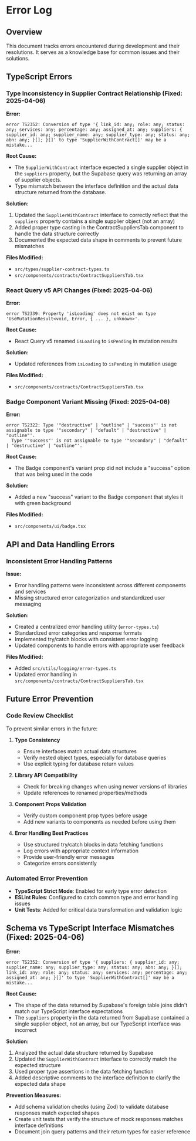 
# Error Log

## Overview

This document tracks errors encountered during development and their resolutions. It serves as a knowledge base for common issues and their solutions.

## TypeScript Errors

### Type Inconsistency in Supplier Contract Relationship (Fixed: 2025-04-06)

**Error:**
```
error TS2352: Conversion of type '{ link_id: any; role: any; status: any; services: any; percentage: any; assigned_at: any; suppliers: { supplier_id: any; supplier_name: any; supplier_type: any; status: any; abn: any; }[]; }[]' to type 'SupplierWithContract[]' may be a mistake...
```

**Root Cause:**
- The `SupplierWithContract` interface expected a single supplier object in the `suppliers` property, but the Supabase query was returning an array of supplier objects.
- Type mismatch between the interface definition and the actual data structure returned from the database.

**Solution:**
1. Updated the `SupplierWithContract` interface to correctly reflect that the `suppliers` property contains a single supplier object (not an array)
2. Added proper type casting in the ContractSuppliersTab component to handle the data structure correctly
3. Documented the expected data shape in comments to prevent future mismatches

**Files Modified:**
- `src/types/supplier-contract-types.ts`
- `src/components/contracts/ContractSuppliersTab.tsx`

### React Query v5 API Changes (Fixed: 2025-04-06)

**Error:**
```
error TS2339: Property 'isLoading' does not exist on type 'UseMutationResult<void, Error, { ... }, unknown>'.
```

**Root Cause:**
- React Query v5 renamed `isLoading` to `isPending` in mutation results

**Solution:**
- Updated references from `isLoading` to `isPending` in mutation usage

**Files Modified:**
- `src/components/contracts/ContractSuppliersTab.tsx`

### Badge Component Variant Missing (Fixed: 2025-04-06)

**Error:**
```
error TS2322: Type '"destructive" | "outline" | "success"' is not assignable to type '"secondary" | "default" | "destructive" | "outline"'.
  Type '"success"' is not assignable to type '"secondary" | "default" | "destructive" | "outline"'.
```

**Root Cause:**
- The Badge component's variant prop did not include a "success" option that was being used in the code

**Solution:**
- Added a new "success" variant to the Badge component that styles it with green background

**Files Modified:**
- `src/components/ui/badge.tsx`

## API and Data Handling Errors

### Inconsistent Error Handling Patterns

**Issue:**
- Error handling patterns were inconsistent across different components and services
- Missing structured error categorization and standardized user messaging

**Solution:**
- Created a centralized error handling utility (`error-types.ts`)
- Standardized error categories and response formats
- Implemented try/catch blocks with consistent error logging
- Updated components to handle errors with appropriate user feedback

**Files Modified:**
- Added `src/utils/logging/error-types.ts`
- Updated error handling in `src/components/contracts/ContractSuppliersTab.tsx`

## Future Error Prevention

### Code Review Checklist

To prevent similar errors in the future:

1. **Type Consistency**
   - Ensure interfaces match actual data structures
   - Verify nested object types, especially for database queries
   - Use explicit typing for database return values

2. **Library API Compatibility**
   - Check for breaking changes when using newer versions of libraries
   - Update references to renamed properties/methods

3. **Component Props Validation**
   - Verify custom component prop types before usage
   - Add new variants to components as needed before using them

4. **Error Handling Best Practices**
   - Use structured try/catch blocks in data fetching functions
   - Log errors with appropriate context information
   - Provide user-friendly error messages
   - Categorize errors consistently

### Automated Error Prevention

- **TypeScript Strict Mode**: Enabled for early type error detection
- **ESLint Rules**: Configured to catch common type and error handling issues
- **Unit Tests**: Added for critical data transformation and validation logic

## Schema vs TypeScript Interface Mismatches (Fixed: 2025-04-06)

**Error:**
```
error TS2352: Conversion of type '{ suppliers: { supplier_id: any; supplier_name: any; supplier_type: any; status: any; abn: any; }[]; link_id: any; role: any; status: any; services: any; percentage: any; assigned_at: any; }[]' to type 'SupplierWithContract[]' may be a mistake...
```

**Root Cause:**
- The shape of the data returned by Supabase's foreign table joins didn't match our TypeScript interface expectations
- The `suppliers` property in the data returned from Supabase contained a single supplier object, not an array, but our TypeScript interface was incorrect

**Solution:**
1. Analyzed the actual data structure returned by Supabase
2. Updated the `SupplierWithContract` interface to correctly match the expected structure
3. Used proper type assertions in the data fetching function
4. Added descriptive comments to the interface definition to clarify the expected data shape

**Prevention Measures:**
- Add schema validation checks (using Zod) to validate database responses match expected shapes
- Create unit tests that verify the structure of mock responses matches interface definitions
- Document join query patterns and their return types for easier reference
